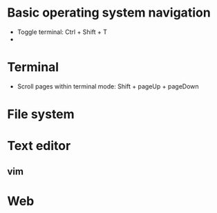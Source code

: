 # Basic operating system navigation
- Toggle terminal: Ctrl + Shift + T
- 


# Terminal
- Scroll pages within terminal mode: Shift + pageUp + pageDown

# File system

# Text editor
## vim

# Web
